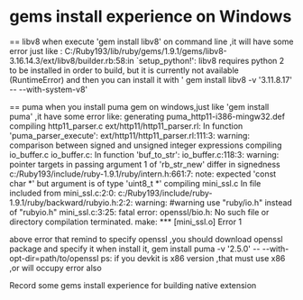 gems install experience on Windows
=======================
== libv8
   when execute 'gem install libv8' on command line ,it will have some error just like :
   C:/Ruby193/lib/ruby/gems/1.9.1/gems/libv8-3.16.14.3/ext/libv8/builder.rb:58:in `setup_python!': libv8 requires python 2 to be installed in order to build, but it is currently not available (RuntimeError)
   and then you can install it with ' gem install libv8 -v '3.11.8.17' -- --with-system-v8'

== puma
   when you install puma gem on windows,just like 'gem install puma' ,it have some error like:
   generating puma_http11-i386-mingw32.def
   compiling http11_parser.c
   ext/http11/http11_parser.rl: In function 'puma_parser_execute':
ext/http11/http11_parser.rl:111:3: warning: comparison between signed and unsigned integer expressions
compiling io_buffer.c
io_buffer.c: In function 'buf_to_str':
io_buffer.c:118:3: warning: pointer targets in passing argument 1 of 'rb_str_new' differ in signedness
c:/Ruby193/include/ruby-1.9.1/ruby/intern.h:661:7: note: expected 'const char *' but argument is of type 'uint8_t *'
compiling mini_ssl.c
In file included from mini_ssl.c:2:0:
c:/Ruby193/include/ruby-1.9.1/ruby/backward/rubyio.h:2:2: warning: #warning use "ruby/io.h" instead of "rubyio.h"
mini_ssl.c:3:25: fatal error: openssl/bio.h: No such file or directory
compilation terminated.
make: *** [mini_ssl.o] Error 1

  above error that remind to specify openssl ,you should download openssl package and specify it when install it,
  gem install puma -v '2.5.0' -- --with-opt-dir=path/to/openssl
  ps: if you devkit is x86 version ,that must use x86 ,or will occupy error also
  

   

   



Record some gems install experience for building native extension
